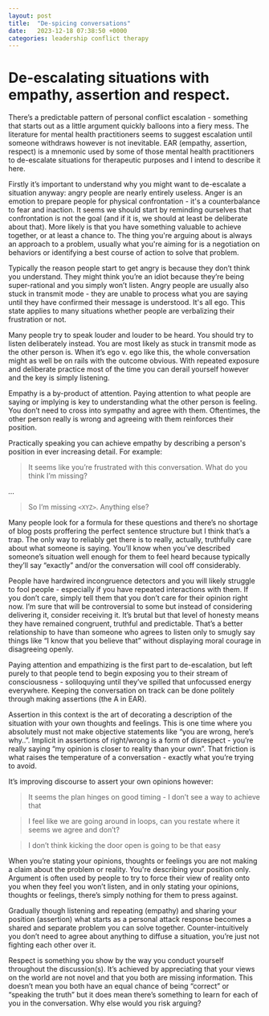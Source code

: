 ```yaml
---
layout: post
title:  "De-spicing conversations"
date:   2023-12-18 07:38:50 +0000
categories: leadership conflict therapy
---
```

# De-escalating situations with empathy, assertion and respect. 

There’s a predictable pattern of personal conflict escalation - something that starts out as a little argument quickly balloons into a fiery mess. The literature for mental health practitioners seems to suggest escalation until someone withdraws however is not inevitable. EAR (empathy, assertion, respect) is a mnemonic used by some of those mental health practitioners to de-escalate situations for therapeutic purposes and I intend to describe it here.

Firstly it’s important to understand why you might want to de-escalate a situation anyway: angry people are nearly entirely useless. Anger is an emotion to prepare people for physical confrontation - it's a counterbalance to fear and inaction. It seems we should start by reminding ourselves that confrontation is not the goal (and if it is, we should at least be deliberate about that). More likely is that you have something valuable to achieve together, or at least a chance to. The thing you're arguing about is always an approach to a problem, usually what you're aiming for is a negotiation on behaviors or identifying a best course of action to solve that problem.

Typically the reason people start to get angry is because they don’t think you understand. They might think you’re an idiot because they’re being super-rational and you simply won’t listen. Angry people are usually also stuck in transmit mode - they are unable to process what you are saying until they have confirmed their message is understood. It's all ego. This state applies to many situations whether people are verbalizing their frustration or not. 

Many people try to speak louder and louder to be heard. You should try to listen deliberately instead. You are most likely as stuck in transmit mode as the other person is. When it’s ego v. ego like this, the whole conversation might as well be on rails with the outcome obvious. With repeated exposure and deliberate practice most of the time you can derail yourself however and the key is simply listening. 

Empathy is a by-product of attention. Paying attention to what people are saying or implying is key to understanding what the other person is feeling. You don’t need to cross into sympathy and agree with them. Oftentimes, the other person really is wrong and agreeing with them reinforces their position.

Practically speaking you can achieve empathy by describing a person's position in ever increasing detail. For example:

> It seems like you’re frustrated with this conversation. What do you think I’m missing? 

*…*

> So I’m missing `<XYZ>`. Anything else? 

Many people look for a formula for these questions and there’s no shortage of blog posts proffering the perfect sentence structure but I think that’s a trap. The only way to reliably get there is to really, actually, truthfully care about what someone is saying. You’ll know when you’ve described someone’s situation well enough for them to feel heard because typically they’ll say “exactly” and/or the conversation will cool off considerably. 

People have hardwired incongruence detectors and you will likely struggle to fool people - especially if you have repeated interactions with them. If you don’t care, simply tell them that you don’t care for their opinion right now. I’m sure that will be controversial to some but instead of considering delivering it, consider receiving it. It’s brutal but that level of honesty means they have remained congruent, truthful and predictable. That’s a better relationship to have than someone who agrees to listen only to smugly say things like “I know that you believe that” without displaying moral courage in disagreeing openly. 

Paying attention and empathizing is the first part to de-escalation, but left purely to that people tend to begin exposing you to their stream of consciousness - soliloquying until they’ve spilled that unfocussed energy everywhere. Keeping the conversation on track can be done politely through making assertions (the A in EAR).  

Assertion in this context is the art of decorating a description of the situation with your own thoughts and feelings. This is one time where you absolutely must not make objective statements like “you are wrong, here’s why..”. Implicit in assertions of right/wrong is a form of disrespect - you’re really saying “my opinion is closer to reality than your own”. That friction is what raises the temperature of a conversation - exactly what you’re trying to avoid. 

It’s improving discourse to assert your own opinions however:

> It seems the plan hinges on good timing - I don’t see a way to achieve that

> I feel like we are going around in loops, can you restate where it seems we agree and don’t? 

> I don’t think kicking the door open is going to be that easy

When you’re stating your opinions, thoughts or feelings you are not making a claim about the problem or reality. You're describing your position only. Argument is often used by people to try to force their view of reality onto you when they feel you won’t listen, and in only stating your opinions, thoughts or feelings, there’s simply nothing for them to press against. 

Gradually though listening and repeating (empathy) and sharing your position (assertion) what starts as a personal attack response becomes a shared and separate problem you can solve together. Counter-intuitively you don’t need to agree about anything to diffuse a situation, you’re just not fighting each other over it. 

Respect is something you show by the way you conduct yourself throughout the discussion(s). It’s achieved by appreciating that your views on the world are not novel and that you both are missing information. This doesn’t mean you both have an equal chance of being “correct” or “speaking the truth” but it does mean there’s something to learn for each of you in the conversation. Why else would you risk arguing? 

